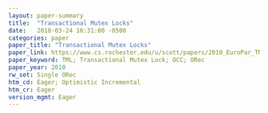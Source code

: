 ```yaml
---
layout: paper-summary
title:  "Transactional Mutex Locks"
date:   2018-03-24 16:31:00 -0500
categories: paper
paper_title: "Transactional Mutex Locks"
paper_link: https://www.cs.rochester.edu/u/scott/papers/2010_EuroPar_TML.pdf
paper_keyword: TML; Transactional Mutex Lock; OCC; ORec
paper_year: 2010
rw_set: Single ORec
htm_cd: Eager; Optimistic Incremental
htm_cr: Eager
version_mgmt: Eager
---
```


